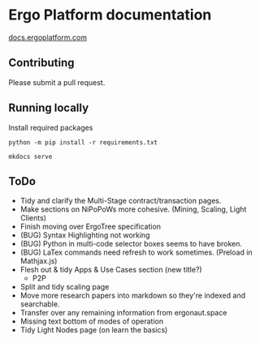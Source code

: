 Ergo Platform documentation
=======================================

[docs.ergoplatform.com](https://docs.ergoplatform.com/)

## Contributing

Please submit a pull request. 

## Running locally

Install required packages

```
python -m pip install -r requirements.txt
```

```
mkdocs serve
```


## ToDo

- Tidy and clarify the Multi-Stage contract/transaction pages. 
- Make sections on NiPoPoWs more cohesive. (Mining, Scaling, Light Clients)
- Finish moving over ErgoTree specification
- (BUG) Syntax Highlighting not working
- (BUG) Python in multi-code selector boxes seems to have broken. 
- (BUG) LaTex commands need refresh to work sometimes. (Preload in Mathjax.js)
- Flesh out & tidy Apps & Use Cases section (new title?)
  - P2P
- Split and tidy scaling page
- Move more research papers into markdown so they're indexed and searchable. 
- Transfer over any remaining information from ergonaut.space
- Missing text bottom of modes of operation
- Tidy Light Nodes page (on learn the basics)